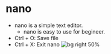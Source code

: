 # nano

- nano is a simple text editor.
  - nano is easy to use for begineer.
- Ctrl + O: Save file
- Ctrl + X: Exit nano
  ![bg right 50%](./images/17_nano.png)
